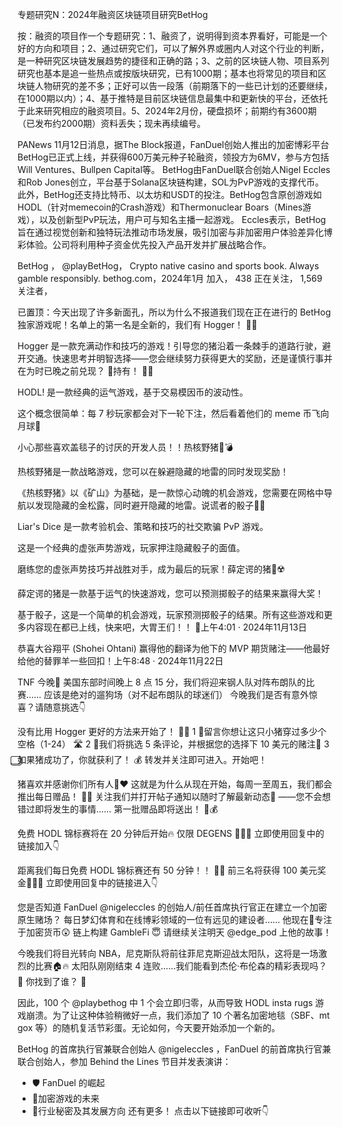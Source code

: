 专题研究N：2024年融资区块链项目研究BetHog



按：融资的项目作一个专题研究：1、融资了，说明得到资本界看好，可能是一个好的方向和项目；2、通过研究它们，可以了解外界或圈内人对这个行业的判断，是一种研究区块链发展趋势的捷径和正确的路；3、之前的区块链人物、项目系列研究也基本是追一些热点或按版块研究，已有1000期；基本也将常见的项目和区块链人物研究的差不多；正好可以告一段落（前期落下的一些已计划的还要继续，在1000期以内）；4、基于推特是目前区块链信息最集中和更新快的平台，还依托于此来研究相应的融资项目。5、2024年2月份，硬盘损坏；前期约有3600期（已发布约2000期）资料丢失；现未再续编号。

PANews 11月12日消息，据The Block报道，FanDuel创始人推出的加密博彩平台BetHog已正式上线，并获得600万美元种子轮融资，领投方为6MV，参与方包括Will Ventures、Bullpen Capital等。
BetHog由FanDuel联合创始人Nigel Eccles和Rob Jones创立，平台基于Solana区块链构建，SOL为PvP游戏的支撑代币。此外，BetHog还支持比特币、以太坊和USDT的投注。BetHog包含原创游戏如HODL（针对memecoin的Crash游戏）和Thermonuclear Boars（Mines游戏），以及创新型PvP玩法，用户可与知名主播一起游戏。
Eccles表示，BetHog旨在通过视觉创新和独特玩法推动市场发展，吸引加密与非加密用户体验差异化博彩体验。公司将利用种子资金优先投入产品开发并扩展战略合作。

BetHog
，
@playBetHog，
Crypto native casino and sports book. Always gamble responsibly.
bethog.com，2024年1月 加入，
438 正在关注，
1,569 关注者，


已置顶：今天出现了许多新面孔，所以为什么不报道我们现在正在进行的 BetHog 独家游戏呢！名单上的第一名是全新的，我们有 Hogger！ 🐷🚗

Hogger 是一款充满动作和技巧的游戏！引导您的猪沿着一条棘手的道路行驶，避开交通。快速思考并明智选择——您会继续努力获得更大的奖励，还是谨慎行事并在为时已晚之前兑现？ 👀持有！ 👊💎

HODL! 是一款经典的运气游戏，基于交易模因币的波动性。

这个概念很简单：每 7 秒玩家都会对下一轮下注，然后看着他们的 meme 币飞向月球🚀

小心那些喜欢盖毯子的讨厌的开发人员！！热核野猪🐗💣

热核野猪是一款战略游戏，您可以在躲避隐藏的地雷的同时发现奖励！

《热核野猪》以《矿山》为基础，是一款惊心动魄的机会游戏，您需要在网格中导航以发现隐藏的金松露，同时避开隐藏的地雷。说谎者的骰子🎲🎲

Liar's Dice 是一款考验机会、策略和技巧的社交欺骗 PvP 游戏。

这是一个经典的虚张声势游戏，玩家押注隐藏骰子的面值。

磨练您的虚张声势技巧并战胜对手，成为最后的玩家！薛定谔的猪🐗☢️

薛定谔的猪是一款基于运气的快速游戏，您可以预测掷骰子的结果来赢得大奖！

基于骰子，这是一个简单的机会游戏，玩家预测掷骰子的结果。所有这些游戏和更多内容现在都已上线，快来吧，大胃王们！！ 🥓上午4:01 · 2024年11月13日

恭喜大谷翔平 (Shohei Ohtani) 赢得他的翻译为他下的 MVP 期货赌注——他最好给他的替罪羊一些回扣！上午8:48 · 2024年11月22日

TNF 今晚🏈
美国东部时间晚上 8 点 15 分，我们将迎来钢人队对阵布朗队的比赛……
应该是绝对的遛狗场（对不起布朗队的球迷们）
今晚我们是否有意外惊喜？请随意挑选👇

没有比用 Hogger 更好的方法来开始了！ 🐷🚗
1 ⃣留言你想让这只小猪穿过多少个空格（1-24） 🛣️
2 ⃣我们将挑选 5 条评论，并根据您的选择下 10 美元的赌注🫵
3 ⃣如果猪成功了，你就获利了！ 💰
转发并关注即可进入。开始吧！

猪喜欢并感谢你们所有人🐗❤️
这就是为什么从现在开始，每周一至周五，我们都会推出每日赠品！ 🫳🎤
关注我们并打开帖子通知以随时了解最新动态🔔 ——您不会想错过即将发生的事情……
第一批赠品即将送出！ 👀💰

免费 HODL 锦标赛将在 20 分钟后开始🔥
仅限 DEGENS 🐗🐗🐗
立即使用回复中的链接加入👇

距离我们每日免费 HODL 锦标赛还有 50 分钟！！ 🐗🐗
前三名将获得 100 美元奖金🥓🥓🥓
立即使用回复中的链接进入👇

您是否知道 FanDuel 
@nigeleccles
的创始人/前任首席执行官正在建立一个加密原生赌场？
每日梦幻体育和在线博彩领域的一位有远见的建设者……
他现在💯专注于加密货币😲
链上构建 GambleFi 😇
请继续关注明天
@edge_pod
上他的故事！

今晚我们将目光转向 NBA，尼克斯队将前往菲尼克斯迎战太阳队，这将是一场激烈的比赛🏠🔥
太阳队刚刚结束 4 连败……我们能看到杰伦·布伦森的精彩表现吗？ 👀
你找到了谁？ 🐗

因此，100 个
@playbethog
中 1 个会立即归零，从而导致 HODL insta rugs 游戏崩溃。为了让这种体验稍微好一点，我们添加了 10 个著名加密地毯（SBF、mt gox 等）的随机复活节彩蛋。无论如何，今天要开始添加一个新的。


BetHog 的首席执行官兼联合创始人
@nigeleccles
 ，FanDuel 的前首席执行官兼联合创始人，参加 Behind the Lines 节目并发表演讲：
- 🛡️ FanDuel 的崛起
- 🐗加密游戏的未来
- 👀行业秘密及其发展方向
还有更多！
点击以下链接即可收听👇

